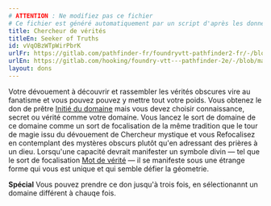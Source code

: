 ```yaml
---
# ATTENTION : Ne modifiez pas ce fichier
# Ce fichier est généré automatiquement par un script d'après les données du module Foundry VTT officiel et de sa traduction
title: Chercheur de vérités
titleEn: Seeker of Truths
id: vVqOBzWTpWirPbrK
urlFr: https://gitlab.com/pathfinder-fr/foundryvtt-pathfinder2-fr/-/blob/master/data/feats/vVqOBzWTpWirPbrK.htm
urlEn: https://gitlab.com/hooking/foundry-vtt---pathfinder-2e/-/blob/master/packs/data/feats.db/seeker-of-truths.json
layout: dons
---
```

Votre dévouement à découvrir et rassembler les vérités obscures vire au fanatisme et vous pouvez pouvez y mettre tout votre poids. Vous obtenez le don de prêtre [Initié du domaine](initié-du-domaine.md) mais vous devez choisir connaissance, secret ou vérité comme votre domaine. Vous lancez le sort de domaine de ce domaine comme un sort de focalisation de la même tradition que le tour de magie issu du dévouement de Chercheur mystique et vous Refocalisez en contemplant des mystères obscurs plutôt qu'en adressant des prières à un dieu. Lorsqu'une capacité devrait manifester un symbole divin — tel que le sort de focalisation [Mot de vérité](../sorts/mot-de-vérité.md)  — il se manifeste sous une étrange forme qui vous est unique et qui semble défier la géometrie.

**Spécial** Vous pouvez prendre ce don jusqu'à trois fois, en sélectionannt un domaine différent à chauqe fois.
